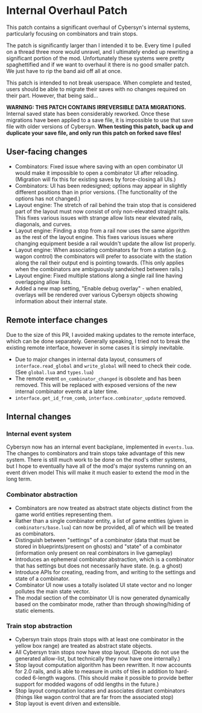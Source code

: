 # Internal Overhaul Patch

This patch contains a significant overhaul of Cybersyn's internal systems, particularly focusing on combinators and train stops.

The patch is significantly larger than I intended it to be. Every time I pulled on a thread three more would unravel, and I ultimately ended up rewriting a significant portion of the mod. Unfortunately these systems were pretty spaghettified and if we want to overhaul it there is no good smaller patch. We just have to rip the band aid off all at once.

This patch is intended to not break userspace. When complete and tested, users should be able to migrate their saves with no changes required on their part. However, that being said...

**WARNING: THIS PATCH CONTAINS IRREVERSIBLE DATA MIGRATIONS.** Internal saved state has been considerably reworked. Once these migrations have been applied to a save file, it is impossible to use that save file with older versions of Cybersyn. **When testing this patch, back up and duplicate your save file, and only run this patch on forked save files!**

## User-facing changes

- Combinators: Fixed issue where saving with an open combinator UI would make it impossible to open a combinator UI after reloading. (Migration will fix this for existing saves by force-closing all UIs.)
- Combinators: UI has been redesigned; options may appear in slightly different positions than in prior versions. (The functionality of the options has not changed.)
- Layout engine: The stretch of rail behind the train stop that is considered part of the layout must now consist of only non-elevated straight rails. This fixes various issues with strange allow lists near elevated rails, diagonals, and curves.
- Layout engine: Finding a stop from a rail now uses the same algorithm as the rest of the layout engine. This fixes various issues where changing equipment beside a rail wouldn't update the allow list properly.
- Layout engine: When associating combinators far from a station (e.g. wagon control) the combinators will prefer to associate with the station along the rail their output end is pointing towards. (This only applies when the combinators are ambiguously sandwiched between rails.)
- Layout engine: Fixed multiple stations along a single rail line having overlapping allow lists.
- Added a new map setting, "Enable debug overlay" - when enabled, overlays will be rendered over various Cybersyn objects showing information about their internal state.

## Remote interface changes

Due to the size of this PR, I avoided making updates to the remote interface, which can be done separately. Generally speaking, I tried not to break the existing remote interface, however in some cases it is simply inevitable.

- Due to major changes in internal data layout, consumers of `interface.read_global` and `write_global` will need to check their code. (See `global.lua` and `types.lua`)
- The remote event `on_combinator_changed` is obsolete and has been removed. This will be replaced with exposed versions of the new internal combinator events at a later time.
- `interface.get_id_from_comb`, `interface.combinator_update` removed.

## Internal changes

### Internal event system
Cybersyn now has an internal event backplane, implemented in `events.lua`. The changes to combinators and train stops take advantage of this new system. There is still much work to be done on the mod's other systems, but I hope to eventually have all of the mod's major systems running on an event driven model This will make it much easier to extend the mod in the long term.

### Combinator abstraction
- Combinators are now treated as abstract state objects distinct from the game world entities representing them.
- Rather than a single combinator entity, a list of game entities (given in `combinators/base.lua`) can now be provided, all of which will be treated as combinators.
- Distinguish between "settings" of a combinator (data that must be stored in blueprints/present on ghosts) and "state" of a combinator (information only present on real combinators in live gameplay)
- Introduces an ephemeral combinator abstraction, which is a combinator that has settings but does not necessarily have state. (e.g. a ghost)
- Introduce APIs for creating, reading from, and writing to the settings and state of a combinator.
- Combinator UI now uses a totally isolated UI state vector and no longer pollutes the main state vector.
- The modal section of the combinator UI is now generated dynamically based on the combinator mode, rather than through showing/hiding of static elements.

### Train stop abstraction
- Cybersyn train stops (train stops with at least one combinator in the yellow box range) are treated as abstract state objects.
- All Cybersyn train stops now have stop layout. (Depots do not use the generated allow-list, but technically they now have one internally.)
- Stop layout computation algorithm has been rewritten. It now accounts for 2.0 rails, and is able to measure in units of tiles in addition to hard-coded 6-length wagons. (This should make it possible to provide better support for modded wagons of odd lengths in the future.)
- Stop layout computation locates and associates distant combinators (things like wagon control that are far from the associated stop)
- Stop layout is event driven and extensible.
